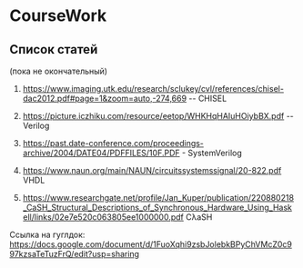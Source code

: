 # CourseWork
<h2>Список статей</h2>(пока не окончательный)

1. https://www.imaging.utk.edu/research/sclukey/cvl/references/chisel-dac2012.pdf#page=1&zoom=auto,-274,669 -- CHISEL

2. https://picture.iczhiku.com/resource/eetop/WHKHqHAIuHOiybBX.pdf -- Verilog

3. https://past.date-conference.com/proceedings-archive/2004/DATE04/PDFFILES/10F.PDF - SystemVerilog

4. https://www.naun.org/main/NAUN/circuitssystemssignal/20-822.pdf VHDL

5. https://www.researchgate.net/profile/Jan_Kuper/publication/220880218_CaSH_Structural_Descriptions_of_Synchronous_Hardware_Using_Haskell/links/02e7e520c063805ee1000000.pdf CλaSH

Ссылка на гуглдок: https://docs.google.com/document/d/1FuoXqhi9zsbJolebkBPyChVMcZ0c997kzsaTeTuzFrQ/edit?usp=sharing
